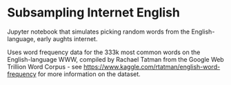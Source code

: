 # Subsampling Internet English
Jupyter notebook that simulates picking random words from the English-language, early aughts internet.

Uses word frequency data for the 333k most common words on the English-language WWW, compiled by Rachael Tatman from the Google Web Trillion Word Corpus - see https://www.kaggle.com/rtatman/english-word-frequency for more information on the dataset.
